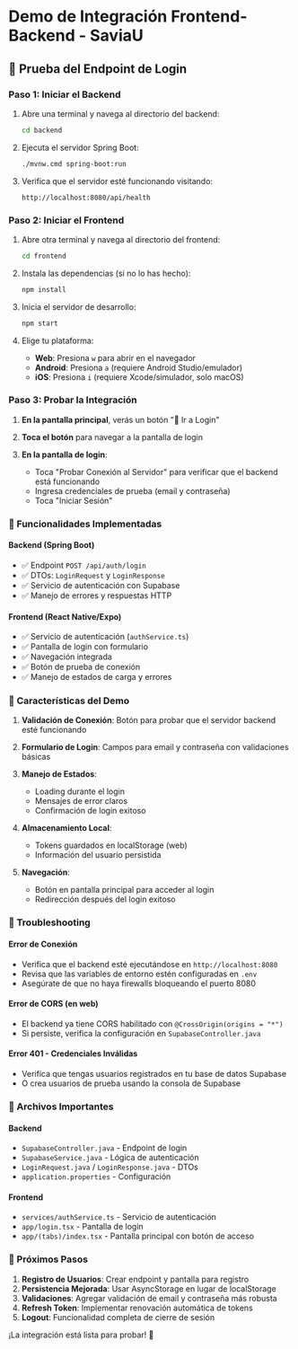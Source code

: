 # Demo de Integración Frontend-Backend - SaviaU

## 🚀 Prueba del Endpoint de Login

### Paso 1: Iniciar el Backend

1. Abre una terminal y navega al directorio del backend:
   ```bash
   cd backend
   ```

2. Ejecuta el servidor Spring Boot:
   ```bash
   ./mvnw.cmd spring-boot:run
   ```

3. Verifica que el servidor esté funcionando visitando:
   ```
   http://localhost:8080/api/health
   ```

### Paso 2: Iniciar el Frontend

1. Abre otra terminal y navega al directorio del frontend:
   ```bash
   cd frontend
   ```

2. Instala las dependencias (si no lo has hecho):
   ```bash
   npm install
   ```

3. Inicia el servidor de desarrollo:
   ```bash
   npm start
   ```

4. Elige tu plataforma:
   - **Web**: Presiona `w` para abrir en el navegador
   - **Android**: Presiona `a` (requiere Android Studio/emulador)
   - **iOS**: Presiona `i` (requiere Xcode/simulador, solo macOS)

### Paso 3: Probar la Integración

1. **En la pantalla principal**, verás un botón "🔐 Ir a Login"

2. **Toca el botón** para navegar a la pantalla de login

3. **En la pantalla de login**:
   - Toca "Probar Conexión al Servidor" para verificar que el backend está funcionando
   - Ingresa credenciales de prueba (email y contraseña)
   - Toca "Iniciar Sesión"

### 📱 Funcionalidades Implementadas

#### Backend (Spring Boot)
- ✅ Endpoint `POST /api/auth/login`
- ✅ DTOs: `LoginRequest` y `LoginResponse`
- ✅ Servicio de autenticación con Supabase
- ✅ Manejo de errores y respuestas HTTP

#### Frontend (React Native/Expo)
- ✅ Servicio de autenticación (`authService.ts`)
- ✅ Pantalla de login con formulario
- ✅ Navegación integrada
- ✅ Botón de prueba de conexión
- ✅ Manejo de estados de carga y errores

### 🔧 Características del Demo

1. **Validación de Conexión**: Botón para probar que el servidor backend esté funcionando

2. **Formulario de Login**: Campos para email y contraseña con validaciones básicas

3. **Manejo de Estados**: 
   - Loading durante el login
   - Mensajes de error claros
   - Confirmación de login exitoso

4. **Almacenamiento Local**: 
   - Tokens guardados en localStorage (web)
   - Información del usuario persistida

5. **Navegación**: 
   - Botón en pantalla principal para acceder al login
   - Redirección después del login exitoso

### 🐛 Troubleshooting

#### Error de Conexión
- Verifica que el backend esté ejecutándose en `http://localhost:8080`
- Revisa que las variables de entorno estén configuradas en `.env`
- Asegúrate de que no haya firewalls bloqueando el puerto 8080

#### Error de CORS (en web)
- El backend ya tiene CORS habilitado con `@CrossOrigin(origins = "*")`
- Si persiste, verifica la configuración en `SupabaseController.java`

#### Error 401 - Credenciales Inválidas
- Verifica que tengas usuarios registrados en tu base de datos Supabase
- O crea usuarios de prueba usando la consola de Supabase

### 📖 Archivos Importantes

#### Backend
- `SupabaseController.java` - Endpoint de login
- `SupabaseService.java` - Lógica de autenticación
- `LoginRequest.java` / `LoginResponse.java` - DTOs
- `application.properties` - Configuración

#### Frontend
- `services/authService.ts` - Servicio de autenticación
- `app/login.tsx` - Pantalla de login
- `app/(tabs)/index.tsx` - Pantalla principal con botón de acceso

### 🎯 Próximos Pasos

1. **Registro de Usuarios**: Crear endpoint y pantalla para registro
2. **Persistencia Mejorada**: Usar AsyncStorage en lugar de localStorage
3. **Validaciones**: Agregar validación de email y contraseña más robusta
4. **Refresh Token**: Implementar renovación automática de tokens
5. **Logout**: Funcionalidad completa de cierre de sesión

¡La integración está lista para probar! 🎉